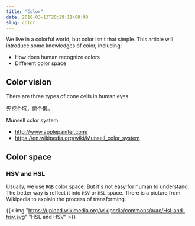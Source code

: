 ```yaml
---
title: "Color"
date: 2018-03-13T20:29:11+08:00
slug: color
---
```


We live in a colorful world, but color isn't that simple.
This article will introduce some knowledges of color, including:

- How does human recognize colors
- Different color space

<!--more-->

## Color vision

There are three types of cone cells in human eyes.

先挖个坑，偷个懒。

Munsell color system 

- http://www.applepainter.com/
- https://en.wikipedia.org/wiki/Munsell_color_system

## Color space

### HSV and HSL

Usually, we use `RGB` color space. But it's not easy for human to understand.
The better way is reflect it into `HSV` or `HSL` space.
There is a picture from Wikipedia to explain the process of transforming.

{{< img "https://upload.wikimedia.org/wikipedia/commons/a/ac/Hsl-and-hsv.svg" "HSL and HSV" >}}

